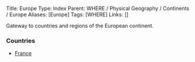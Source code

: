 Title: Europe
Type: Index
Parent: WHERE / Physical Geography / Continents / Europe
Aliases: [Europe]
Tags: [WHERE]
Links: []

Gateway to countries and regions of the European continent.

### Countries
- [France](France/France.md)
